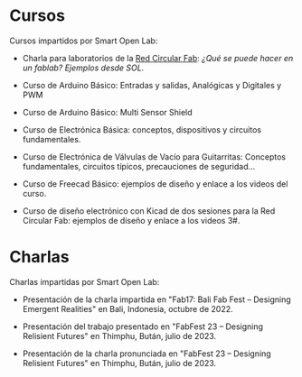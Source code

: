 # Cursos

Cursos impartidos por Smart Open Lab:

- Charla para laboratorios de la [Red Circular Fab](www.circular.es): *¿Qué se puede hacer en un fablab? Ejemplos desde SOL.*
  
- Curso de Arduino Básico: Entradas y salidas, Analógicas y Digitales y PWM
  
- Curso de Arduino Básico: Multi Sensor Shield

- Curso de Electrónica Básica: conceptos, dispositivos y circuitos fundamentales.
 
- Curso de Electrónica de Válvulas de Vacío para Guitarritas: Conceptos fundamentales, circuitos típicos, precauciones de seguridad...

- Curso de Freecad Básico: ejemplos de diseño y enlace a los videos del curso.

- Curso de diseño electrónico con Kicad de dos sesiones para la Red Circular Fab: ejemplos de diseño y enlace a los videos 3#.


 # Charlas

 Charlas impartidas por Smart Open Lab:
 
- Presentación de la charla impartida en "Fab17: Bali Fab Fest – Designing Emergent Realities" en Bali, Indonesia, octubre de 2022.
  
- Presentación del trabajo presentado en "FabFest 23 – Designing Relisient Futures" en Thimphu, Bután, julio de 2023.
  
- Presentación de la charla pronunciada en "FabFest 23 – Designing Relisient Futures" en Thimphu, Bután, julio de 2023.
